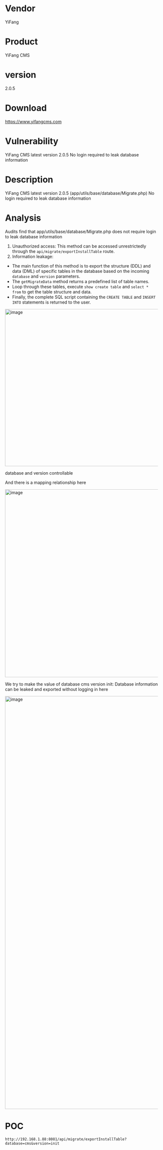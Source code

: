 # Vendor

YiFang

# Product

YiFang CMS

# version

 2.0.5

# Download 

https://www.yifangcms.com

# Vulnerability

YiFang CMS latest version 2.0.5 No login required to leak database information

# Description

YiFang CMS latest version 2.0.5 (app/utils/base/database/Migrate.php) No login required to leak database information

# Analysis
Audits find that app/utils/base/database/Migrate.php does not require login to leak database information

1. Unauthorized access: This method can be accessed unrestrictedly through the `api/migrate/exportInstallTable` route. 
2. Information leakage: 
- The main function of this method is to export the structure (DDL) and data (DML) of specific tables in the database based on the incoming `database` and `version` parameters. 
- The `getMigrateData` method returns a predefined list of table names. 
- Loop through these tables, execute `show create table` and `select * from` to get the table structure and data. 
- Finally, the complete SQL script containing the `CREATE TABLE` and `INSERT INTO` statements is returned to the user.

<img width="766" height="516" alt="image" src="https://github.com/user-attachments/assets/57050173-0aca-48f1-8f4b-9d279f37a474" />

database and version controllable

And there is a mapping relationship here

<img width="686" height="617" alt="image" src="https://github.com/user-attachments/assets/9537acca-8c71-4ba0-a19f-8daa3cddd4aa" />

We try to make the value of database cms version init:
Database information can be leaked and exported without logging in here

<img width="1278" height="1356" alt="image" src="https://github.com/user-attachments/assets/e759a8c7-1d46-40b9-b739-54b1b8b2189a" />


# POC
```
http://192.168.1.88:8081/api/migrate/exportInstallTable?database=cms&version=init
```



